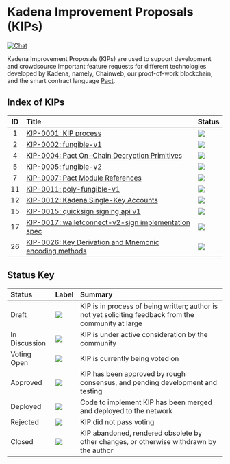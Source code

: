 Kadena Improvement Proposals (KIPs)
===

[![Chat](https://img.shields.io/badge/chat-on%20discord-7289da.svg)](https://discord.gg/G7KE62H)


Kadena Improvement Proposals (KIPs) are used to support development and
crowdsource important feature requests for different technologies developed by
Kadena, namely, Chainweb, our proof-of-work blockchain, and the smart contract language
[Pact](https://github.com/kadena-io/pact).


## Index of KIPs

| ID  | Title                                                                                                                   | Status                                                                 |
| :-: | :---------------------------------------------------------------------------------------------------------------------- | :--------------------------------------------------------------------- |
|  1  | [KIP-0001: KIP process](https://github.com/kadena-io/KIPs/blob/master/kip-0001.md)                                      | <img src="https://img.shields.io/badge/Status-Deployed-blue"></img>    |
|  2  | [KIP-0002: fungible-v1](https://github.com/kadena-io/KIPs/blob/master/kip-0002.md)                                      | <img src="https://img.shields.io/badge/Status-Deployed-blue"></img>    |
|  4  | [KIP-0004: Pact On-Chain Decryption Primitives](https://github.com/kadena-io/KIPs/blob/master/kip-0004.md)              | <img src="https://img.shields.io/badge/Status-Deployed-blue"></img>    |
|  5  | [KIP-0005: fungible-v2](https://github.com/kadena-io/KIPs/blob/master/kip-0005.md)                                      | <img src="https://img.shields.io/badge/Status-Closed-lightgrey"></img> |
|  7  | [KIP-0007: Pact Module References](https://github.com/kadena-io/KIPs/blob/master/kip-0007.md)                           | <img src="https://img.shields.io/badge/Status-Deployed-blue"></img>    |
| 11  | [KIP-0011: poly-fungible-v1](https://github.com/kadena-io/KIPs/blob/master/kip-0011/kip-0011.md)                        | <img src="https://img.shields.io/badge/Status-Deployed-blue"></img>    |
| 12  | [KIP-0012: Kadena Single-Key Accounts](https://github.com/kadena-io/KIPs/blob/master/kip-0012/kip-0012.md)              | <img src="https://img.shields.io/badge/Status-Deployed-blue"></img> |
| 15  | [KIP-0015: quicksign signing api v1](https://github.com/kadena-io/KIPs/blob/master/kip-0015.md)                         | <img src="https://img.shields.io/badge/Status-Deployed-blue"></img>    |
| 17  | [KIP-0017: walletconnect-v2-sign implementation spec](https://github.com/kadena-io/KIPs/blob/master/kip-0017.md)        | <img src="https://img.shields.io/badge/Status-Voting_Open-cyan"></img> |
| 26  | [KIP-0026: Key Derivation and Mnemonic encoding methods](https://github.com/Takadenoshi/KIPs/blob/kip-0026/kip-0026.md) | <img src="https://img.shields.io/badge/Status-Draft-yellow"></img>     |



## Status Key

| Status        | Label                                                                        | Summary                                                                                               |
| :------------ | :--------------------------------------------------------------------------- | :---------------------------------------------------------------------------------------------------- |
| Draft         | <img src="https://img.shields.io/badge/Status-Draft-yellow"></img>           | KIP is in process of being written; author is not yet soliciting feedback from the community at large |
| In Discussion | <img src="https://img.shields.io/badge/Status-In%20Discussion-orange"></img> | KIP is under active consideration by the community                                                    |
| Voting Open   | <img src="https://img.shields.io/badge/Status-Voting_Open-cyan"></img>       | KIP is currently being voted on                                                                       |
| Approved      | <img src="https://img.shields.io/badge/Status-Approved-green"></img>         | KIP has been approved by rough consensus, and pending development and testing                         |
| Deployed      | <img src="https://img.shields.io/badge/Status-Deployed-blue"></img>          | Code to implement KIP has been merged and deployed to the network                                     |
| Rejected      | <img src="https://img.shields.io/badge/Status-Rejected-red"></img>           | KIP did not pass voting                                                                               |
| Closed        | <img src="https://img.shields.io/badge/Status-Closed-lightgrey"></img>       | KIP abandoned, rendered obsolete by other changes, or otherwise withdrawn by the author               |

